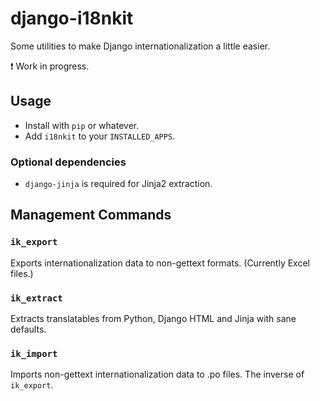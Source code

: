django-i18nkit
===============

Some utilities to make Django internationalization a little easier.

:exclamation: Work in progress.

Usage
-----

* Install with `pip` or whatever.
* Add `i18nkit` to your `INSTALLED_APPS`.

### Optional dependencies

* `django-jinja` is required for Jinja2 extraction.

Management Commands
-------------------

### `ik_export`

Exports internationalization data to non-gettext formats. (Currently Excel files.)

### `ik_extract`

Extracts translatables from Python, Django HTML and Jinja with sane defaults.

### `ik_import`

Imports non-gettext internationalization data to .po files. The inverse of `ik_export`.
